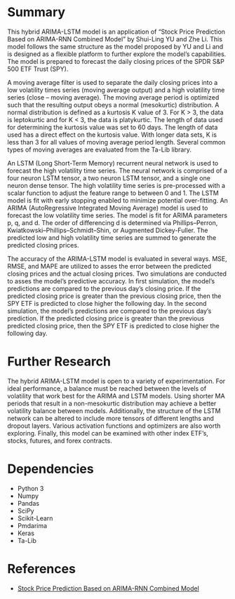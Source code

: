 # Summary
This hybrid ARIMA-LSTM model is an application of “Stock Price Prediction Based on ARIMA-RNN Combined Model” by Shui-Ling YU and Zhe Li. This model follows the same structure as the model proposed by YU and Li and is designed as a flexible platform to further explore the model’s capabilities. The model is prepared to forecast the daily closing prices of the SPDR S&P 500 ETF Trust (SPY).

A moving average filter is used to separate the daily closing prices into a low volatility times series (moving average output) and a high volatility time series (close – moving average). The moving average period is optimized such that the resulting output obeys a normal (mesokurtic) distribution. A normal distribution is defined as a kurtosis K value of 3. For K > 3, the data is leptokurtic and for K < 3, the data is platykurtic. The length of data used for determining the kurtosis value was set to 60 days. The length of data used has a direct effect on the kurtosis value. With longer data sets, K is less than 3 for all values of moving average period length. Several common types of moving averages are evaluated from the Ta-Lib library.

An LSTM (Long Short-Term Memory) recurrent neural network is used to forecast the high volatility time series. The neural network is comprised of a four neuron LSTM tensor, a two neuron LSTM tensor, and a single one neuron dense tensor. The high volatility time series is pre-processed with a scalar function to adjust the feature range to between 0 and 1. The LSTM model is fit with early stopping enabled to minimize potential over-fitting. An ARIMA (AutoRegressive Integrated Moving Average) model is used to forecast the low volatility time series. The model is fit for ARIMA parameters p, q, and d. The order of differencing d is determined via Phillips–Perron, Kwiatkowski–Phillips–Schmidt–Shin, or Augmented Dickey-Fuller. The predicted low and high volatility time series are summed to generate the predicted closing prices.

The accuracy of the ARIMA-LSTM model is evaluated in several ways. MSE, RMSE, and MAPE are utilized to asses the error between the predicted closing prices and the actual closing prices. Two simulations are conducted to asses the model’s predictive accuracy. In first simulation, the model’s predictions are compared to the previous day’s closing price. If the predicted closing price is greater than the previous closing price, then the SPY ETF is predicted to close higher the following day. In the second simulation, the model’s predictions are compared to the previous day’s prediction. If the predicted closing price is greater than the previous predicted closing price, then the SPY ETF is predicted to close higher the following day.

# Further Research
The hybrid ARIMA-LSTM model is open to a variety of experimentation. For ideal performance, a balance must be reached between the levels of volatility that work best for the ARIMA and LSTM models.  Using shorter MA periods that result in a non-mesokurtic distribution may achieve a better volatility balance between models. Additionally, the structure of the LSTM network can be altered to include more tensors of different lengths and dropout layers. Various activation functions and optimizers are also worth exploring. Finally, this model can be examined with other index ETF’s, stocks, futures, and forex contracts.

# Dependencies
* Python 3
* Numpy
* Pandas
* SciPy
* Scikit-Learn
* Pmdarima
* Keras
* Ta-Lib

# References
* [Stock Price Prediction Based on ARIMA-RNN Combined Model](https://www.google.com/url?sa=t&rct=j&q=&esrc=s&source=web&cd=1&ved=2ahUKEwjU0NqbvejkAhXDJt8KHQTeAZ0QFjAAegQIAxAC&url=http%3A%2F%2Fdpi-proceedings.com%2Findex.php%2Fdtssehs%2Farticle%2Fdownload%2F19384%2F18875&usg=AOvVaw1Iy45JKJrEOXXxo0VqcE9J)
